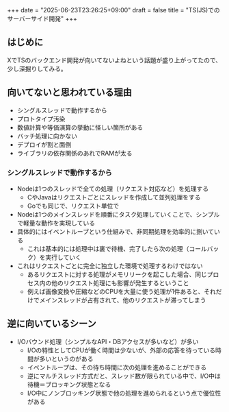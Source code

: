 +++
date = "2025-06-23T23:26:25+09:00"
draft = false
title = "TS(JS)でのサーバーサイド開発"
+++


## はじめに

XでTSのバックエンド開発が向いてないよねという話題が盛り上がってたので、少し深掘りしてみる。

## 向いてないと思われている理由

- シングルスレッドで動作するから
- プロトタイプ汚染
- 数値計算や等価演算の挙動に怪しい箇所がある
- バッチ処理に向かない
- デプロイが割と面倒
- ライブラリの依存関係のあれでRAMが太る

### シングルスレッドで動作するから

- Nodeは1つのスレッドで全ての処理（リクエスト対応など）を処理する
  - CやJavaはリクエストごとにスレッドを作成して並列処理をする
  - Goでも同じで、リクエスト単位で
- Nodeは1つのメインスレッドを順番にタスク処理していくことで、シンプルで軽量な動作を実現している
- 具体的にはイベントループという仕組みで、非同期処理を効率的に捌いている
  - これは基本的には処理中は裏で待機、完了したら次の処理（コールバック）を実行していく
- これはリクエストごとに完全に独立した環境で処理するわけではない
  - あるリクエストに対する処理がメモリリークを起こした場合、同じプロセス内の他のリクエスト処理にも影響が発生するということ
  - 例えば画像変換や圧縮などのCPUを大量に使う処理が1件あると、それだけでメインスレッドが占有されて、他のリクエストが滞ってしまう

## 逆に向いているシーン

- I/Oバウンド処理（シンプルなAPI・DBアクセスが多いなど）が多い
  - I/Oの特性としてCPUが働く時間は少ないが、外部の応答を待っている時間が多いというのがある
  - イベントループは、その待ち時間に次の処理を進めることができる
  - 逆にマルチスレッド方式だと、スレッド数が限られている中で、I/O中は待機＝ブロッキング状態となる
  - I/O中にノンブロッキング状態で他の処理を進められるという点で優位性がある